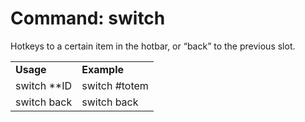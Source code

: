 # Command: switch

Hotkeys to a certain item in the hotbar, or “back” to the previous slot.


<table>
  <tr>
   <td><strong>Usage</strong>
   </td>
   <td><strong>Example</strong>
   </td>
  </tr>
  <tr>
   <td>switch **ID
   </td>
   <td>switch #totem
   </td>
  </tr>
  <tr>
   <td>switch back
   </td>
   <td>switch back
   </td>
  </tr>
</table>

